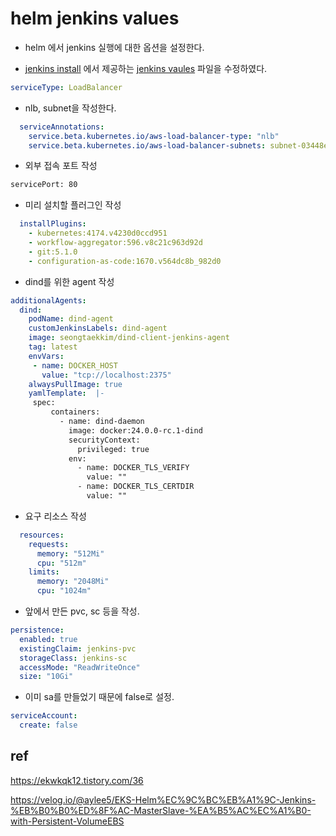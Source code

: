 # helm jenkins values



- helm 에서 jenkins 실행에 대한 옵션을 설정한다.

- [jenkins install](https://www.jenkins.io/doc/book/installing/kubernetes/) 에서 제공하는 [jenkins vaules](https://raw.githubusercontent.com/jenkinsci/helm-charts/main/charts/jenkins/values.yaml) 파일을 수정하였다.





~~~yaml
serviceType: LoadBalancer
~~~

- nlb, subnet을 작성한다.

~~~yaml
  serviceAnnotations:
    service.beta.kubernetes.io/aws-load-balancer-type: "nlb"
    service.beta.kubernetes.io/aws-load-balancer-subnets: subnet-03448e2baf0a8cd9c,subnet-0e3e88be22c01fb5a
~~~

- 외부 접속 포트 작성

~~~sh
servicePort: 80
~~~



- 미리 설치할 플러그인 작성

~~~yaml
  installPlugins:
    - kubernetes:4174.v4230d0ccd951
    - workflow-aggregator:596.v8c21c963d92d
    - git:5.1.0
    - configuration-as-code:1670.v564dc8b_982d0
~~~



- dind를 위한 agent 작성

~~~yaml
additionalAgents:
  dind:
    podName: dind-agent
    customJenkinsLabels: dind-agent
    image: seongtaekkim/dind-client-jenkins-agent
    tag: latest
    envVars:
     - name: DOCKER_HOST
       value: "tcp://localhost:2375"
    alwaysPullImage: true
    yamlTemplate:  |-  
     spec: 
         containers:
           - name: dind-daemon 
             image: docker:24.0.0-rc.1-dind
             securityContext: 
               privileged: true
             env: 
               - name: DOCKER_TLS_VERIFY
                 value: ""
               - name: DOCKER_TLS_CERTDIR
                 value: ""
~~~



- 요구 리소스 작성

~~~yaml
  resources:
    requests:
      memory: "512Mi"
      cpu: "512m"
    limits:
      memory: "2048Mi"
      cpu: "1024m"
~~~



- 앞에서 만든 pvc, sc 등을 작성.

~~~yaml
persistence:
  enabled: true
  existingClaim: jenkins-pvc
  storageClass: jenkins-sc
  accessMode: "ReadWriteOnce"
  size: "10Gi"
~~~



- 이미 sa를 만들었기 때문에 false로 설정.

~~~yaml
serviceAccount:
  create: false
~~~









## ref

https://ekwkqk12.tistory.com/36

https://velog.io/@aylee5/EKS-Helm%EC%9C%BC%EB%A1%9C-Jenkins-%EB%B0%B0%ED%8F%AC-MasterSlave-%EA%B5%AC%EC%A1%B0-with-Persistent-VolumeEBS

















